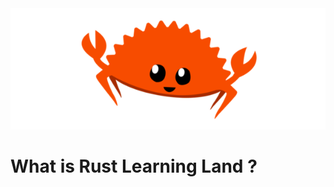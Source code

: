 <img src="https://github.com/Rust-Learning-Land/.github/blob/main/img/rustbanner.png" />

# What is Rust Learning Land ?

